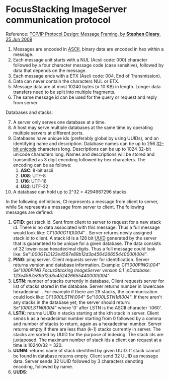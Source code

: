 # FocusStacking ImageServer communication protocol


Reference: [TCP/IP Protocol Design: Message Framing, by **Stephen Cleary**, 25 Jun 2009](http://www.codeproject.com/Articles/37496/TCP-IP-Protocol-Design-Message-Framing)

1. Messages are encoded in [ASCII](http://en.wikipedia.org/wiki/ASCII), binary data are encoded in hex within a message.
2. Each message unit starts with a NUL (Acsii code: 000) character followed by a four character message code (case sensitive), followed by data that depends on the message.
3. Each message ends with a ETX (Ascii code: 004, End of Transmission).
4. Data can never contain the characters NUL or ETX.
5. Message data are at most 10240 bytes (= 10 KB) in length. Longer data transfers need to be split into multiple fragments.
6. The same message id can be used for the query or request and reply from server

Databases and stacks:

7. A server only serves one database at a time.
8. A host may serve multiple databases at the same time by operating multiple servers at different ports.
9. Databases have unique ids (preferably global by using UUIDs), and an identifying name and description. Database names can be up to 256 [32-bit unicode](http://en.wikipedia.org/wiki/UTF-32) characters long. Descriptions can be up to 1024 32-bit unicode characters long. Names and descriptions will be stored and transmitted as 3 digit encoding followed by hex characters. The encoding can be as follows:
   1. **ASC**: 8-bit ascii
   2. **U08**: UTF-8
   3. **U16**: UTF-16
   4. **U32**: UTF-32
10. A database can hold up to 2^32 = 4294967296 stacks.

In the following definitions, Cl represents a message from client to server, while Se represents a message from server to client. The following messages are defined:

1. **GTID**: get stack id. Sent from client to server to request for a new stack id. There is no data associated with this message. Thus a full message would look like: Cl"_\000GTID\004_" . Server returns newly assigned stack id to client. A stack id is a 128 bit [UUID](http://en.wikipedia.org/wiki/Universally_unique_identifier) generated by the server that is guaranteed to be unique for a given database. The data consists of 32 lower-case hexadecimal digits. Thus a full message could look like: Se"_\000GTID123e4567e89b12d3a456426655440000\004_".
3. **PING**: ping server. Client requests server for identification. Server returns version and database information. Example: Cl"_\000PING\004_" Se"_\000PING FocusStacking ImageServer version 0.1 \nDatabase: 123e4567e89b12d3a452426655440000\004_".
4. **LSTN**: number of stacks currently in database. Client requests server for list of stacks stored in the database. Server returns number in lowercase hexadecimal. . For example if there are 29 stacks, the communication could look like: Cl"_\000LSTN\004_" Se"_\000LSTN1d\004_". If there aren't any stacks in the database yet, the server should return: Se"_\000LSTN0\004_" where '0' after LSTN is the ASCII character '\060'.
5. **LSTK**:  returns UUIDs n stacks starting at the kth stack in server. Client sends k as a hexadecimal number starting from 0 followed by a comma and number of stacks to return, again as a hexadecimal number. Server returns empty if there are less than (k-1) stacks currently in server. The stacks are sorted by UUID for the purpose of indexing. The stack ids are juxtaposed. The maximum number of stack ids a client can request at a time is 10240/32 = 320.
6. **UUNM**: returns name of stack identified by given UUID. If stack cannot be found in database returns empty. Client send 32 UUID as message data. Server sends 32 UUID followed by 3 characters denoting encoding, followed by name.
7. **UUDS**:


